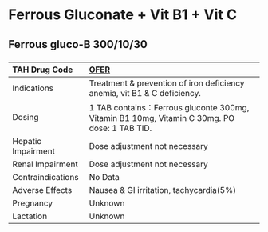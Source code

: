 # Ferrous Gluconate + Vit B1 + Vit C

## Ferrous gluco-B 300/10/30

##### 

| TAH Drug Code      | [OFER](https://www.tahsda.org.tw/drugs/hissearch.php?drug_code=OFER)                         |
|:-------------------|:---------------------------------------------------------------------------------------------|
| Indications        | Treatment & prevention of iron deficiency anemia, vit B1 & C deficiency.                     |
| Dosing             | 1 TAB contains：Ferrous gluconte 300mg, Vitamin B1 10mg, Vitamin C 30mg. PO dose: 1 TAB TID. |
| Hepatic Impairment | Dose adjustment not necessary                                                                |
| Renal Impairment   | Dose adjustment not necessary                                                                |
| Contraindications  | No Data                                                                                      |
| Adverse Effects    | Nausea & GI irritation, tachycardia(5%)                                                      |
| Pregnancy          | Unknown                                                                                      |
| Lactation          | Unknown                                                                                      |

